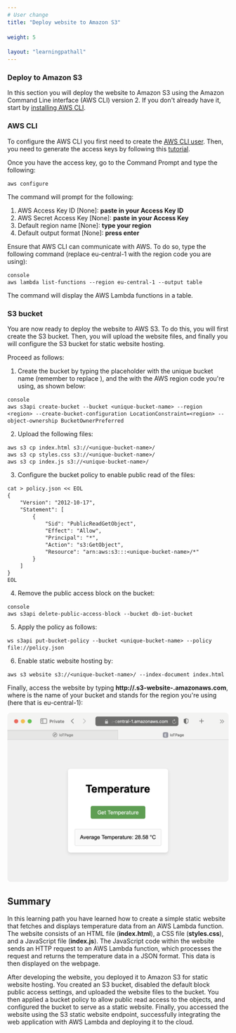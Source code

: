 ```yaml
---
# User change
title: "Deploy website to Amazon S3"

weight: 5

layout: "learningpathall"
---
```

### Deploy to Amazon S3

In this section you will deploy the website to Amazon S3 using the Amazon Command Line interface (AWS CLI) version 2. If you don't already have it, start by [installing AWS CLI](/install-guides/aws-cli/).
### AWS CLI
To configure the AWS CLI you first need to create the [AWS CLI user](https://docs.aws.amazon.com/IAM/latest/UserGuide/id_users_create.html#id_users_create_console). Then, you need to generate the access keys by following this [tutorial](https://docs.aws.amazon.com/cli/v1/userguide/cli-authentication-user.html).

Once you have the access key, go to the Command Prompt and type the following:

```console
aws configure
```

The command will prompt for the following:
1. AWS Access Key ID [None]: **paste in your Access Key ID**
2. AWS Secret Access Key [None]: **paste in your Access Key**
3. Default region name [None]: **type your region**
4. Default output format [None]: **press enter**

Ensure that AWS CLI can communicate with AWS. To do so, type the following command (replace eu-central-1 with the region code you are using):
```
console 
aws lambda list-functions --region eu-central-1 --output table
```

The command will display the AWS Lambda functions in a table.

### S3 bucket
You are now ready to deploy the website to AWS S3. To do this, you will first create the S3 bucket. Then, you will upload the website files, and finally you will configure the S3 bucket for static website hosting.

Proceed as follows:
1. Create the bucket by typing the placeholder with the unique bucket name (remember to replace <unique-bucket-name>), and the <region> with the AWS region code you're using, as shown below:
``` 
console
aws s3api create-bucket --bucket <unique-bucket-name> --region <region> --create-bucket-configuration LocationConstraint=<region> --object-ownership BucketOwnerPreferred
```

2. Upload the following files:
```console
aws s3 cp index.html s3://<unique-bucket-name>/
aws s3 cp styles.css s3://<unique-bucket-name>/
aws s3 cp index.js s3://<unique-bucket-name>/
```

3. Configure the bucket policy to enable public read of the files:
```console
cat > policy.json << EOL                                                      
{
    "Version": "2012-10-17",
    "Statement": [
        {
            "Sid": "PublicReadGetObject",
            "Effect": "Allow",
            "Principal": "*",
            "Action": "s3:GetObject",
            "Resource": "arn:aws:s3:::<unique-bucket-name>/*"
        }
    ]
}
EOL
```

4. Remove the public access block on the bucket:
```
console
aws s3api delete-public-access-block --bucket db-iot-bucket
```

5. Apply the policy as follows:
```console
ws s3api put-bucket-policy --bucket <unique-bucket-name> --policy file://policy.json
```

6. Enable static website hosting by:
```console
aws s3 website s3://<unique-bucket-name>/ --index-document index.html
```

Finally, access the website by typing **http://<unique-bucket-name>.s3-website-<region>.amazonaws.com**, where <unique-bucket-name> is the name of your bucket and <region> stands for the region you're using (here that is eu-central-1):

![fig5](figures/05.png)

## Summary
In this learning path you have learned how to create a simple static website that fetches and displays temperature data from an AWS Lambda function. The website consists of an HTML file (**index.html**), a CSS file (**styles.css**), and a JavaScript file (**index.js**). The JavaScript code within the website sends an HTTP request to an AWS Lambda function, which processes the request and returns the temperature data in a JSON format. This data is then displayed on the webpage.

After developing the website, you deployed it to Amazon S3 for static website hosting. You created an S3 bucket, disabled the default block public access settings, and uploaded the website files to the bucket. You then applied a bucket policy to allow public read access to the objects, and configured the bucket to serve as a static website. Finally, you accessed the website using the S3 static website endpoint, successfully integrating the web application with AWS Lambda and deploying it to the cloud.
